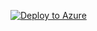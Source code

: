 [![Deploy to Azure](https://aka.ms/deploytoazurebutton)](https://portal.azure.com/#create/Microsoft.Template/uri/https%3A%2F%2Fraw.githubusercontent.com%2Fjohnacosta23%2Fmissingefi%2Fmain%2Fvmdeploy.json)
